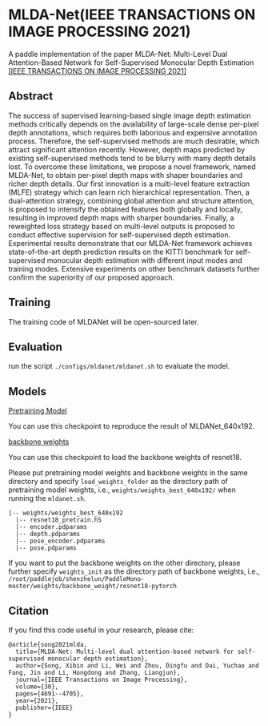 # MLDA-Net(IEEE TRANSACTIONS ON IMAGE PROCESSING 2021)
A paddle implementation of the paper MLDA-Net: Multi-Level Dual Attention-Based Network for Self-Supervised Monocular Depth Estimation
[\[IEEE TRANSACTIONS ON IMAGE PROCESSING 2021\]](https://ieeexplore.ieee.org/abstract/document/9416235/)


## Abstract
The success of supervised learning-based single image depth estimation methods critically depends on the availability of large-scale dense per-pixel depth annotations, which requires both laborious and expensive annotation process. Therefore, the self-supervised methods are much desirable, which attract significant attention recently. However, depth maps predicted by existing self-supervised methods tend to be blurry with many depth details lost. To overcome these limitations, we propose a novel framework, named MLDA-Net, to obtain per-pixel depth maps with shaper boundaries and richer depth details. Our first innovation is a multi-level feature extraction (MLFE) strategy which can learn rich hierarchical representation. Then, a dual-attention strategy, combining global attention and structure attention, is proposed to intensify the obtained features both globally and locally, resulting in improved depth maps with sharper boundaries. Finally, a reweighted loss strategy based on multi-level outputs is proposed to conduct effective supervision for self-supervised depth estimation. Experimental results demonstrate that our MLDA-Net framework achieves state-of-the-art depth prediction results on the KITTI benchmark for self-supervised monocular depth estimation with different input modes and training modes. Extensive experiments on other benchmark datasets further confirm the superiority of our proposed approach.

## Training
The training code of MLDANet will be open-sourced later.

[comment]: <> (<!-- **KITTI Datasets Pretraining**)

[comment]: <> (Run the script `./configs/mldanet/mldanet.sh` to pre-train on KITTI datsets. Please update `--data_path` in the bash file as your training data path.)

[comment]: <> (**Finetuning**)

[comment]: <> (After training on 640x192 resolution, increase the resolution to 1024x320 for fine-tuning.)

[comment]: <> (Run the script `./configs/mldanet/mldanet.sh` to jointly finetune the pre-train model on KITTI dataset. )

[comment]: <> (Please update `--data_path` and `--load_weights_folder` as your training data path and pretrained weights folder. -->)

[comment]: <> (The training code of MLDANet has not been aligned yet. The [paddle weights]&#40;&#41; of MLDANet provided by PaddleMono are converted from the corresponding torch weights, and this part will be released later.)

## Evaluation

run the script `./configs/mldanet/mldanet.sh` to evaluate the model.


## Models
[Pretraining Model](https://drive.google.com/file/d/1xcCF2bPqcbihQ6EZy_UpNK7jsUdsb69S/view?usp=share_link)

You can use this checkpoint to reproduce the result of MLDANet_640x192.

[backbone weights](https://drive.google.com/file/d/1iVnt_6I0u2U4wo1ZeG1Iy2DvZ1Ltn-2l/view?usp=share_link)

You can use this checkpoint to load the backbone weights of resnet18.

Please put pretraining model weights and backbone weights in the same directory and specify `load_weights_folder` 
as the directory path of pretraining model weights, i.e., `weights/weights_best_640x192/` when running the `mldanet.sh`.

```text
|-- weights/weights_best_640x192
  |-- resnet18_pretrain.h5
  |-- encoder.pdparams
  |-- depth.pdparams
  |-- pose_encoder.pdparams
  |-- pose.pdparams
```

If you want to put the backbone weights on the other directory, please further specify `weights_init` as the directory path of backbone weights, i.e., `/root/paddlejob/shenzhelun/PaddleMono-master/weights/backbone_weight/resnet18-pytorch`


## Citation
If you find this code useful in your research, please cite:
```
@article{song2021mlda,
  title={MLDA-Net: Multi-level dual attention-based network for self-supervised monocular depth estimation},
  author={Song, Xibin and Li, Wei and Zhou, Dingfu and Dai, Yuchao and Fang, Jin and Li, Hongdong and Zhang, Liangjun},
  journal={IEEE Transactions on Image Processing},
  volume={30},
  pages={4691--4705},
  year={2021},
  publisher={IEEE}
}
```